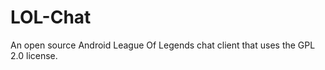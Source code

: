 LOL-Chat
========

An open source Android League Of Legends chat client that uses the GPL 2.0 license. 

